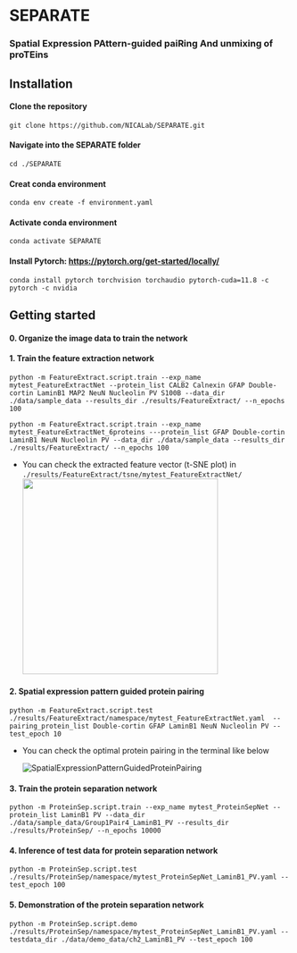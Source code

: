 # SEPARATE
### Spatial Expression PAttern-guided paiRing And unmixing of proTEins




## Installation
#### Clone the repository
```
git clone https://github.com/NICALab/SEPARATE.git
```
#### Navigate into the SEPARATE folder
```
cd ./SEPARATE
```
#### Creat conda environment
```
conda env create -f environment.yaml
```
#### Activate conda environment
```
conda activate SEPARATE
```
#### Install Pytorch: <https://pytorch.org/get-started/locally/>
```
conda install pytorch torchvision torchaudio pytorch-cuda=11.8 -c pytorch -c nvidia
```


## Getting started
#### 0. Organize the image data to train the network



#### 1. Train the feature extraction network
```
python -m FeatureExtract.script.train --exp_name mytest_FeatureExtractNet --protein_list CALB2 Calnexin GFAP Double-cortin LaminB1 MAP2 NeuN Nucleolin PV S100B --data_dir ./data/sample_data --results_dir ./results/FeatureExtract/ --n_epochs 100
```
```
python -m FeatureExtract.script.train --exp_name mytest_FeatureExtractNet_6proteins ---protein_list GFAP Double-cortin LaminB1 NeuN Nucleolin PV --data_dir ./data/sample_data --results_dir ./results/FeatureExtract/ --n_epochs 100
```
* You can check the extracted feature vector (t-SNE plot) in `./results/FeatureExtract/tsne/mytest_FeatureExtractNet/`
  <img src="https://github.com/NICALab/SEPARATE/assets/88869620/7ef98021-c980-415f-995e-184fe8c5292a.png" height="350"/>

#### 2. Spatial expression pattern guided protein pairing
```
python -m FeatureExtract.script.test ./results/FeatureExtract/namespace/mytest_FeatureExtractNet.yaml  --pairing_protein_list Double-cortin GFAP LaminB1 NeuN Nucleolin PV --test_epoch 10
```
* You can check the optimal protein pairing in the terminal like below
  
  ![SpatialExpressionPatternGuidedProteinPairing](https://github.com/NICALab/SEPARATE/assets/88869620/9c071038-0017-4d62-8139-b0f29e779db1)

#### 3. Train the protein separation network
```
python -m ProteinSep.script.train --exp_name mytest_ProteinSepNet --protein_list LaminB1 PV --data_dir ./data/sample_data/Group1Pair4_LaminB1_PV --results_dir ./results/ProteinSep/ --n_epochs 10000
```

#### 4. Inference of test data for protein separation network
```
python -m ProteinSep.script.test ./results/ProteinSep/namespace/mytest_ProteinSepNet_LaminB1_PV.yaml --test_epoch 100
```

#### 5. Demonstration of the protein separation network
```
python -m ProteinSep.script.demo ./results/ProteinSep/namespace/mytest_ProteinSepNet_LaminB1_PV.yaml --testdata_dir ./data/demo_data/ch2_LaminB1_PV --test_epoch 100
```
